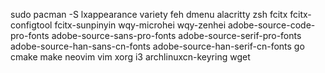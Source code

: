 sudo pacman -S lxappearance variety feh dmenu alacritty zsh fcitx fcitx-configtool fcitx-sunpinyin wqy-microhei wqy-zenhei adobe-source-code-pro-fonts adobe-source-sans-pro-fonts adobe-source-serif-pro-fonts adobe-source-han-sans-cn-fonts adobe-source-han-serif-cn-fonts go cmake make neovim vim xorg i3 archlinuxcn-keyring wget
